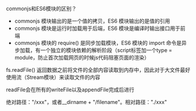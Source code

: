 commonjs和ES6模块的区别？

* commonjs 模块输出的是一个值的拷贝，ES6 模块输出的是值的引用
* commonjs 模块是运行时加载用于后端，ES6 模块是编译时输出接口用于前端
* commonjs 模块的 require() 是同步加载模块，ES6 模块的 import 命令是异步加载，有一个独立的模块依赖的解析阶段（script标签加一个type = module，防止首次加载网页的时候js代码阻塞页面的渲染）

fs.readFile() 返回数据之前将文件的全部内容读取到内存中，因此对于大文件最好使用流（Stream模块）来读取文件的内容

readFile会在所有的writeFile以及appendFile完成后进行

绝对路径："/xxx"，或者__dirname + "/filename"。相对路径："./xxx"